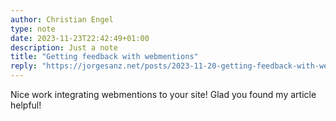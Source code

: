 ```yaml
---
author: Christian Engel
type: note
date: 2023-11-23T22:42:49+01:00
description: Just a note
title: "Getting feedback with webmentions"
reply: "https://jorgesanz.net/posts/2023-11-20-getting-feedback-with-webmentions/"
---
```


Nice work integrating webmentions to your site! Glad you found my article helpful!
